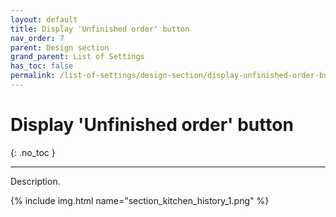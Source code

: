 ```yaml
---
layout: default
title: Display 'Unfinished order' button
nav_order: 7
parent: Design section
grand_parent: List of Settings
has_toc: false
permalink: /list-of-settings/design-section/display-unfinished-order-button
---
```


# Display 'Unfinished order' button
{: .no_toc }

---

Description.

{% include img.html name="section_kitchen_history_1.png" %}